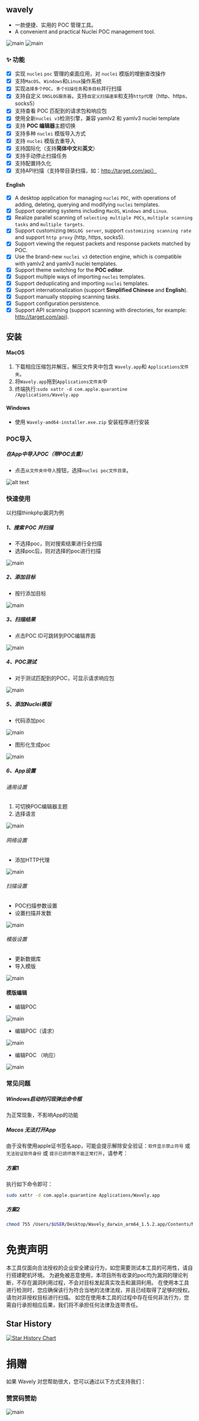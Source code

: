 ## wavely

- 一款便捷、实用的 POC 管理工具。
- A convenient and practical Nuclei POC management tool.

![main](imgs/view0.png)
![main](imgs/edit_poc.png)
### ✨ 功能
- [x] 实现 `nuclei` `poc` 管理的桌面应用，对 `nuclei` 模版的增删查改操作
- [x] 支持`MacOS`、`Windows`和`Linux`操作系统
- [x] 实现`选择多个POC`、`多个扫描任务`和`多目标`并行扫描
- [x] 支持自定义 `DNSLOG服务器`，支持`自定义扫描速率`和支持`http代理`（http、https、socks5）
- [x] 支持查看 POC 匹配到的请求包和响应包
- [x] 使用全新`nuclei v3`检测引擎，兼容 yamlv2 和 yamlv3 nuclei template
- [x] 支持 **POC 编辑器**主题切换
- [x] 支持多种 `nuclei` 模版导入方式
- [x] 支持 `nuclei` 模版去重导入
- [x] 支持国际化（支持**简体中文**和**英文**）
- [x] 支持手动停止扫描任务
- [x] 支持配置持久化
- [x] 支持API扫描（支持带目录扫描，如：http://target.com/api）

#### English

- [x] A desktop application for managing `nuclei` `POC`, with operations of adding, deleting, querying and modifying `nuclei` templates.
- [x] Support operating systems including `MacOS`, `Windows` and `Linux`.
- [x] Realize parallel scanning of `selecting multiple POCs`, `multiple scanning tasks` and `multiple targets`.
- [x] Support customizing `DNSLOG server`, support `customizing scanning rate` and support `http proxy` (http, https, socks5).
- [x] Support viewing the request packets and response packets matched by POC.
- [x] Use the brand-new `nuclei v3` detection engine, which is compatible with yamlv2 and yamlv3 nuclei templates.
- [x] Support theme switching for the **POC editor**.
- [x] Support multiple ways of importing `nuclei` templates.
- [x] Support deduplicating and importing `nuclei` templates.
- [x] Support internationalization (support **Simplified Chinese** and **English**).
- [x] Support manually stopping scanning tasks.
- [x] Support configuration persistence.
- [x] Support API scanning (support scanning with directories, for example: http://target.com/api). 

## 安装
#### MacOS
1. 下载相应压缩包并解压，解压文件夹中包含 `Wavely.app`和 `Applications文件夹`。
2. 将`Wavely.app`拖到`Applications文件夹`中
3. 终端执行:`sudo xattr -d com.apple.quarantine /Applications/Wavely.app`

#### Windows
-  使用 `Wavely-amd64-installer.exe.zip` 安装程序进行安装



### POC导入
##### 在App中导入POC（带POC去重）
- 点击`从文件夹中导入`按钮，选择`nuclei poc文件目录`。

![alt text](imgs/view1.png)

### 快速使用

以扫描thinkphp漏洞为例
##### 1、搜索 POC 并扫描
- 不选择poc，则对搜索结果进行全扫描
- 选择poc后，则对选择的poc进行扫描

![main](imgs/view2.png)
##### 2、添加目标
- 按行添加目标

![main](imgs/view3.png)
##### 3、扫描结果
- 点击POC ID可跳转到POC编辑界面

![main](imgs/view4.png)


#####  4、POC测试
- 对于测试匹配到的POC，可显示请求响应包

![main](imgs/view5.png)



##### 5、添加Nuclei模版
- 代码添加poc

![main](imgs/add_templates.png)


- 图形化生成poc

![main](imgs/gen_poc.png)


##### 6、App设置
###### 通用设置
1. 可切换POC编辑器主题
2. 选择语言

![main](imgs/view7.png)
###### 网络设置
- 添加HTTP代理

![main](imgs/view8.png)

###### 扫描设置
- POC扫描参数设置
- 设置扫描并发数

![main](imgs/view9.png)
###### 模版设置
- 更新数据库
- 导入模版

![main](imgs/view10.png)


#### 模版编辑
-  编辑POC

![main](imgs/edit_poc.png)
-  编辑POC（请求）

![main](imgs/edit_poc_req.png)

-  编辑POC （响应）

![main](imgs/edit_poc_res.png)


### 常见问题
##### Windows启动时闪现弹出命令框
为正常现象，不影响App的功能
#####  Macos 无法打开App
由于没有使用apple证书签名app，可能会提示解除安全验证：`软件显示禁止符号` 或 `无法验证软件身份` 或 `提示已损坏故不能正常打开`，请参考：

##### 方案1
执行如下命令即可：
``` bash
sudo xattr -d com.apple.quarantine Applications/Wavely.app
```
##### 方案2
``` bash
chmod 755 /Users/$USER/Desktop/Wavely_darwin_arm64_1.5.2.app/Contents/MacOS/Wavely
```

# 免责声明
本工具仅面向合法授权的企业安全建设行为，如您需要测试本工具的可用性，请自行搭建靶机环境。 为避免被恶意使用，本项目所有收录的poc均为漏洞的理论判断，不存在漏洞利用过程，不会对目标发起真实攻击和漏洞利用。 在使用本工具进行检测时，您应确保该行为符合当地的法律法规，并且已经取得了足够的授权。请勿对非授权目标进行扫描。 如您在使用本工具的过程中存在任何非法行为，您需自行承担相应后果，我们将不承担任何法律及连带责任。

## Star History

[![Star History Chart](https://api.star-history.com/svg?repos=perlh/wavely&type=Date)](https://star-history.com/#perlh/wavely&Date)

# 捐赠
如果 Wavely 对您帮助很大，您可以通过以下方式支持我们：

### 赞赏码赞助
![main](imgs/sponsor.jpg)